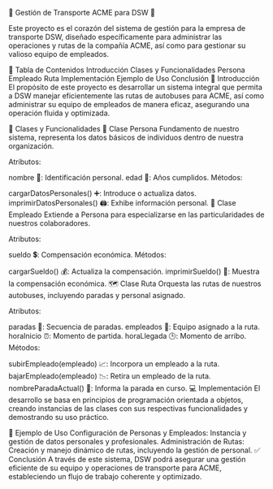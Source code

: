 🚌 Gestión de Transporte ACME para DSW 🚏


Este proyecto es el corazón del sistema de gestión para la empresa de transporte DSW, diseñado específicamente para administrar las operaciones y rutas de la compañía ACME, así como para gestionar su valioso equipo de empleados.

📑 Tabla de Contenidos
Introducción
Clases y Funcionalidades
Persona
Empleado
Ruta
Implementación
Ejemplo de Uso
Conclusión
🌟 Introducción
El propósito de este proyecto es desarrollar un sistema integral que permita a DSW manejar eficientemente las rutas de autobuses para ACME, así como administrar su equipo de empleados de manera eficaz, asegurando una operación fluida y optimizada.

🚀 Clases y Funcionalidades
🧍 Clase Persona
Fundamento de nuestro sistema, representa los datos básicos de individuos dentro de nuestra organización.

Atributos:

nombre 📛: Identificación personal.
edad 🎂: Años cumplidos.
Métodos:

cargarDatosPersonales() ➕: Introduce o actualiza datos.
imprimirDatosPersonales() 🖨️: Exhibe información personal.
💼 Clase Empleado
Extiende a Persona para especializarse en las particularidades de nuestros colaboradores.

Atributos:

sueldo 💲: Compensación económica.
Métodos:

cargarSueldo() 💰: Actualiza la compensación.
imprimirSueldo() 📄: Muestra la compensación económica.
🗺️ Clase Ruta
Orquesta las rutas de nuestros autobuses, incluyendo paradas y personal asignado.

Atributos:

paradas 🛑: Secuencia de paradas.
empleados 👥: Equipo asignado a la ruta.
horaInicio ⏰: Momento de partida.
horaLlegada 🕒: Momento de arribo.
Métodos:

subirEmpleado(empleado) 📈: Incorpora un empleado a la ruta.
bajarEmpleado(empleado) 📉: Retira un empleado de la ruta.
nombreParadaActual() 📍: Informa la parada en curso.
💻 Implementación
El desarrollo se basa en principios de programación orientada a objetos, creando instancias de las clases con sus respectivas funcionalidades y demostrando su uso práctico.

📖 Ejemplo de Uso
Configuración de Personas y Empleados:
Instancia y gestión de datos personales y profesionales.
Administración de Rutas:
Creación y manejo dinámico de rutas, incluyendo la gestión de personal.
✅ Conclusión
A través de este sistema, DSW podrá asegurar una gestión eficiente de su equipo y operaciones de transporte para ACME, estableciendo un flujo de trabajo coherente y optimizado.
